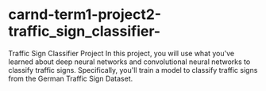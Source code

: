 # carnd-term1-project2-traffic_sign_classifier-
Traffic Sign Classifier Project  In this project, you will use what you've learned about deep neural networks and convolutional neural networks to classify traffic signs. Specifically, you'll train a model to classify traffic signs from the German Traffic Sign Dataset. 
